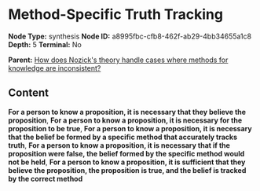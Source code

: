 # Method-Specific Truth Tracking

**Node Type:** synthesis
**Node ID:** a8995fbc-cfb8-462f-ab29-4bb34655a1c8
**Depth:** 5
**Terminal:** No

**Parent:** [How does Nozick's theory handle cases where methods for knowledge are inconsistent?](how-does-nozicks-theory-handle-cases-where-methods-for-knowledge-are-inconsistent-antithesis-08bb636e-334b-4af2-963f-d50dc6f3692c.md)

## Content

**For a person to know a proposition, it is necessary that they believe the proposition**, **For a person to know a proposition, it is necessary for the proposition to be true**, **For a person to know a proposition, it is necessary that the belief be formed by a specific method that accurately tracks truth**, **For a person to know a proposition, it is necessary that if the proposition were false, the belief formed by the specific method would not be held**, **For a person to know a proposition, it is sufficient that they believe the proposition, the proposition is true, and the belief is tracked by the correct method**

